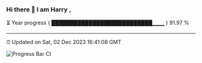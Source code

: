 ### Hi there 👋 I am Harry , 

⏳ Year progress { ███████████████████████████▁▁▁ } 91.97 %

---

⏰ Updated on Sat, 02 Dec 2023 16:41:08 GMT

![Progress Bar CI](https://github.com/duykhang68/duykhang68/workflows/Progress%20Bar%20CI/badge.svg)
